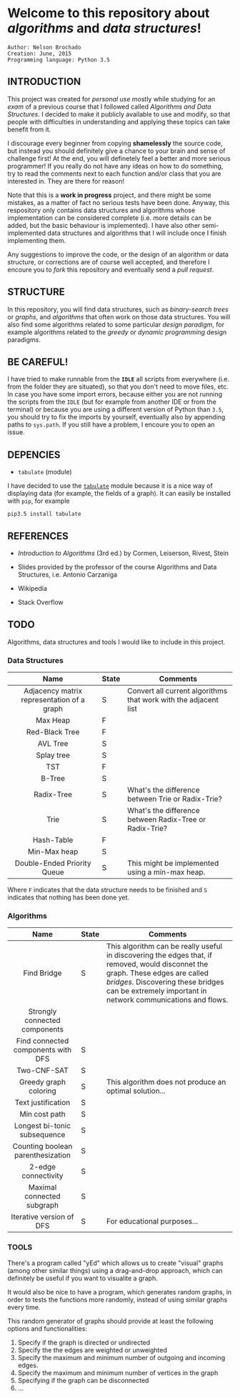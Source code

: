# Welcome to this repository about _algorithms_ and _data structures_!

    Author: Nelson Brochado
    Creation: June, 2015
    Programming language: Python 3.5

## INTRODUCTION

This project was created for _personal use_ mostly while studying for an _exam_ of a previous course that I followed called _Algorithms and Data Structures_. I decided to make it publicly available to use and modify, so that people with difficulties in understanding and applying these topics can take benefit from it. 

I discourage every beginner from copying **shamelessly** the source code, but instead you should definitely give a chance to your brain and sense of challenge first! At the end, you will definetely feel a better and more serious programmer! If you really do not have any ideas on how to do something, try to read the comments next to each function and/or class that you are interested in. They are there for reason!

Note that this is a **work in progress** project, and there might be some mistakes, as a matter of fact no serious tests have been done. Anyway, this respository only contains data structures and algorithms whose implementation can be considered complete (i.e. more details can be added, but the basic behaviour is implemented). I have also other semi-implemented data structures and algorithms that I will include once I finish implementing them.

Any suggestions to improve the code, or the design of an algorithm or data structure, or corrections are of course well accepted, and therefore I encoure you to _fork_ this repository and eventually send a _pull request_.

## STRUCTURE

In this repository, you will find data structures, 
such as _binary-search trees_ or _graphs_, and _algorithms_ that often work on those data structures. 
You will also find some algorithms related to some particular _design paradigm_, for example algorithms related to the _greedy_ or _dynamic programming_ design paradigms.

## BE CAREFUL!

I have tried to make runnable from the **`IDLE`** all scripts from everywhere (i.e. from the folder they are situated), so that you don't need to move files, etc. In case you have some import errors, because either you are not running the scripts from the `IDLE` (but for example from another IDE or from the terminal) or because you are using a different version of Python than `3.5`, you should try to fix the imports by yourself, eventually also by appending paths to `sys.path`. If you still have a problem, I encoure you to open an issue.


## DEPENCIES

- `tabulate` (module)

I have decided to use the [`tabulate`](https://pypi.python.org/pypi/tabulate) module because it is a nice way of displaying data (for example, the fields of a graph). It can easily be installed with `pip`, for example

    pip3.5 install tabulate

## REFERENCES

- _Introduction to Algorithms_ (3rd ed.)
by Cormen, Leiserson, Rivest, Stein

- Slides provided by the professor of the course Algorithms and Data Structures, i.e. Antonio Carzaniga

- Wikipedia

- Stack Overflow


## TODO

Algorithms, data structures and tools I would like to include in this project.

### Data Structures

|                 Name                | State     | Comments                                                        |
|:-----------------------------------:|-----------|-----------------------------------------------------------------|
| Adjacency matrix representation of a graph | S  | Convert all current algorithms that work with the adjacent list |
| Max Heap                            | F |                                                                 |
| Red-Black Tree                      | F |                                                                 |
| AVL Tree                            | S  |                                                                 |
| Splay tree                          | S  |                                                                 |
| TST                                 | F |                                                                 |
| B-Tree                              | S  |                                                                 |
| Radix-Tree                          | S  | What's the difference between Trie or Radix-Trie?               |
| Trie                                | S  | What's the difference between Radix-Tree or Radix-Trie?         |
| Hash-Table                          | F |                                                                 |
| Min-Max heap                        | S  |                                                                 |
| Double-Ended Priority Queue         | S  | This might be implemented using a min-max heap.                 |


Where `F` indicates that the data structure needs to be finished and `S` indicates that nothing has been done yet.
### Algorithms

|                Name                | State | Comments                                                                                                                                                                                                                              |
|:----------------------------------:|-------|---------------------------------------------------------------------------------------------------------------------------------------------------------------------------------------------------------------------------------------|
| Find Bridge                        | S     | This algorithm can be really useful in discovering the edges that, if removed, would disconnet the graph. These edges are called _bridges_. Discovering these bridges can be extremely important in network communications and flows. |
| Strongly connected components      |       |                                                                                                                                                                                                                                       |
| Find connected components with DFS | S     |                                                                                                                                                                                                                                       |
| Two-CNF-SAT                        | S     |                                                                                                                                                                                                                                       |
| Greedy graph coloring              | S     | This algorithm does not produce an optimal solution...                                                                                                                                                                                |
| Text justification                 | S     |                                                                                                                                                                                                                                       |
| Min cost path                      | S     |                                                                                                                                                                                                                                       |
| Longest bi-tonic subsequence       | S     |                                                                                                                                                                                                                                       |
| Counting boolean parenthesization  | S     |                                                                                                                                                                                                                                       |
| 2-edge connectivity                | S     |                                                                                                                                                                                                                                       |
| Maximal connected subgraph         | S     |                                                                                                                                                                                                                                       |
| Iterative version of DFS           | S     | For educational purposes...                                                                                                                                                                                                           |


### TOOLS
There's a program called "yEd" which allows us to create "visual" graphs (among other similar things) using a drag-and-drop approach, which can definitely be useful if you want to visualite a graph.

It would also be nice to have a program, which generates random graphs, in order to tests the functions more randomly, instead of using similar graphs every time.

This  random generator of graphs should provide
at least the following options and functionalities:

1. Specify if the graph is directed or undirected
2. Specify the the edges are weighted or unweighted
3. Specify the maximum and minimum number of outgoing and incoming edges.
5. Specify the maximum and minimum number of vertices in the graph
6. Specifying if the graph can be disconnected
7. ...
